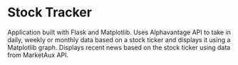 # Stock Tracker

Application built with Flask and Matplotlib. Uses Alphavantage API to take in daily, weekly or monthly data based on a stock ticker and displays it using a Matplotlib graph. Displays recent news based on the stock ticker using data from MarketAux API.
